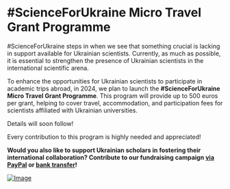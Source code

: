 # #ScienceForUkraine Micro Travel Grant Programme

#ScienceForUkraine steps in when we see that something crucial is lacking in support available for Ukrainian scientists. Currently, as much as possible, it is essential to strengthen the presence of Ukrainian scientists in the international scientific arena.

To enhance the opportunities for Ukrainian scientists to participate in academic trips abroad, in 2024, we plan to launch the **#ScienceForUkraine Micro Travel Grant Programme**. This program will provide up to 500 euros per grant, helping to cover travel, accommodation, and participation fees for scientists affiliated with Ukrainian universities.

Details will soon follow!

Every contribution to this program is highly needed and appreciated!

**Would you also like to support Ukrainian scholars in fostering their international collaboration? Contribute to our fundraising campaign [via PayPal](https://www.paypal.com/donate/?hosted_button_id=R3Z8LVVAU9WPN) or [bank transfer](./dontate)!**

[![Image](https://scienceforukraine.eu/media/S4U-IG-AcademicTravelGrants-s.jpg)](https://www.paypal.com/donate/?hosted_button_id=R3Z8LVVAU9WPN)
